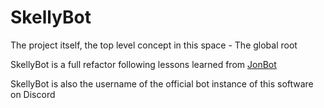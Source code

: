 # SkellyBot

The project itself, the top level concept in this space - The global root

SkellyBot is a full refactor following lessons learned from [JonBot](JonBot.md)

SkellyBot is also the username of the official bot instance of this software on Discord

